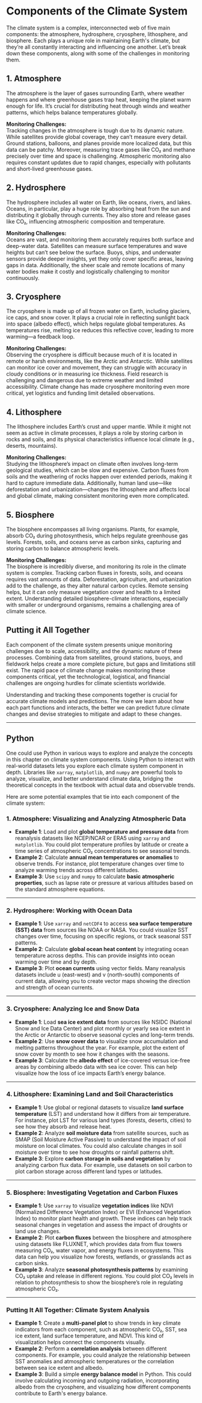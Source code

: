 # Components of the Climate System

The climate system is a complex, interconnected web of five main components: the atmosphere, hydrosphere, cryosphere, lithosphere, and biosphere. Each plays a unique role in maintaining Earth's climate, but they’re all constantly interacting and influencing one another. Let’s break down these components, along with some of the challenges in monitoring them.

## 1. **Atmosphere**
   The atmosphere is the layer of gases surrounding Earth, where weather happens and where greenhouse gases trap heat, keeping the planet warm enough for life. It’s crucial for distributing heat through winds and weather patterns, which helps balance temperatures globally.

   **Monitoring Challenges:**  
   Tracking changes in the atmosphere is tough due to its dynamic nature. While satellites provide global coverage, they can’t measure every detail. Ground stations, balloons, and planes provide more localized data, but this data can be patchy. Moreover, measuring trace gases like CO₂ and methane precisely over time and space is challenging. Atmospheric monitoring also requires constant updates due to rapid changes, especially with pollutants and short-lived greenhouse gases.

## 2. **Hydrosphere**
   The hydrosphere includes all water on Earth, like oceans, rivers, and lakes. Oceans, in particular, play a huge role by absorbing heat from the sun and distributing it globally through currents. They also store and release gases like CO₂, influencing atmospheric composition and temperature.

   **Monitoring Challenges:**  
   Oceans are vast, and monitoring them accurately requires both surface and deep-water data. Satellites can measure surface temperatures and wave heights but can’t see below the surface. Buoys, ships, and underwater sensors provide deeper insights, yet they only cover specific areas, leaving gaps in data. Additionally, the sheer scale and remote locations of many water bodies make it costly and logistically challenging to monitor continuously.

## 3. **Cryosphere**
   The cryosphere is made up of all frozen water on Earth, including glaciers, ice caps, and snow cover. It plays a crucial role in reflecting sunlight back into space (albedo effect), which helps regulate global temperatures. As temperatures rise, melting ice reduces this reflective cover, leading to more warming—a feedback loop.

   **Monitoring Challenges:**  
   Observing the cryosphere is difficult because much of it is located in remote or harsh environments, like the Arctic and Antarctic. While satellites can monitor ice cover and movement, they can struggle with accuracy in cloudy conditions or in measuring ice thickness. Field research is challenging and dangerous due to extreme weather and limited accessibility. Climate change has made cryosphere monitoring even more critical, yet logistics and funding limit detailed observations.

## 4. **Lithosphere**
   The lithosphere includes Earth’s crust and upper mantle. While it might not seem as active in climate processes, it plays a role by storing carbon in rocks and soils, and its physical characteristics influence local climate (e.g., deserts, mountains).

   **Monitoring Challenges:**  
   Studying the lithosphere’s impact on climate often involves long-term geological studies, which can be slow and expensive. Carbon fluxes from soils and the weathering of rocks happen over extended periods, making it hard to capture immediate data. Additionally, human land use—like deforestation and urbanization—changes the lithosphere and affects local and global climate, making consistent monitoring even more complicated.

## 5. **Biosphere**
   The biosphere encompasses all living organisms. Plants, for example, absorb CO₂ during photosynthesis, which helps regulate greenhouse gas levels. Forests, soils, and oceans serve as carbon sinks, capturing and storing carbon to balance atmospheric levels.

   **Monitoring Challenges:**  
   The biosphere is incredibly diverse, and monitoring its role in the climate system is complex. Tracking carbon fluxes in forests, soils, and oceans requires vast amounts of data. Deforestation, agriculture, and urbanization add to the challenge, as they alter natural carbon cycles. Remote sensing helps, but it can only measure vegetation cover and health to a limited extent. Understanding detailed biosphere-climate interactions, especially with smaller or underground organisms, remains a challenging area of climate science.

## Putting it All Together
Each component of the climate system presents unique monitoring challenges due to scale, accessibility, and the dynamic nature of these processes. Combining data from satellites, ground stations, buoys, and fieldwork helps create a more complete picture, but gaps and limitations still exist. The rapid pace of climate change makes monitoring these components critical, yet the technological, logistical, and financial challenges are ongoing hurdles for climate scientists worldwide.

Understanding and tracking these components together is crucial for accurate climate models and predictions. The more we learn about how each part functions and interacts, the better we can predict future climate changes and devise strategies to mitigate and adapt to these changes.


---

## Python

One could use Python in various ways to explore and analyze the concepts in this chapter on climate system components. Using Python to interact with real-world datasets lets you explore each climate system component in depth. Libraries like `xarray`, `matplotlib`, and `numpy` are powerful tools to analyze, visualize, and better understand climate data, bridging the theoretical concepts in the textbook with actual data and observable trends.


Here are some potential examples that tie into each component of the climate system:


### 1. **Atmosphere: Visualizing and Analyzing Atmospheric Data**
   - **Example 1**: Load and plot **global temperature and pressure data** from reanalysis datasets like NCEP/NCAR or ERA5 using `xarray` and `matplotlib`. You could plot temperature profiles by latitude or create a time series of atmospheric CO₂ concentrations to see seasonal trends.
   - **Example 2**: Calculate **annual mean temperatures or anomalies** to observe trends. For instance, plot temperature changes over time to analyze warming trends across different latitudes.
   - **Example 3**: Use `scipy` and `numpy` to calculate **basic atmospheric properties**, such as lapse rate or pressure at various altitudes based on the standard atmosphere equations.

---

### 2. **Hydrosphere: Working with Ocean Data**
   - **Example 1**: Use `xarray` and `netCDF4` to access **sea surface temperature (SST) data** from sources like NOAA or NASA. You could visualize SST changes over time, focusing on specific regions, or track seasonal SST patterns.
   - **Example 2**: Calculate **global ocean heat content** by integrating ocean temperature across depths. This can provide insights into ocean warming over time and by depth.
   - **Example 3**: Plot **ocean currents** using vector fields. Many reanalysis datasets include u (east-west) and v (north-south) components of current data, allowing you to create vector maps showing the direction and strength of ocean currents.

---

### 3. **Cryosphere: Analyzing Ice and Snow Data**
   - **Example 1**: Load **sea ice extent data** from sources like NSIDC (National Snow and Ice Data Center) and plot monthly or yearly sea ice extent in the Arctic or Antarctic to observe seasonal cycles and long-term trends.
   - **Example 2**: Use **snow cover data** to visualize snow accumulation and melting patterns throughout the year. For example, plot the extent of snow cover by month to see how it changes with the seasons.
   - **Example 3**: Calculate the **albedo effect** of ice-covered versus ice-free areas by combining albedo data with sea ice cover. This can help visualize how the loss of ice impacts Earth’s energy balance.

---

### 4. **Lithosphere: Examining Land and Soil Characteristics**
   - **Example 1**: Use global or regional datasets to visualize **land surface temperature** (LST) and understand how it differs from air temperature. For instance, plot LST for various land types (forests, deserts, cities) to see how they absorb and release heat.
   - **Example 2**: Analyze **soil moisture data** from satellite sources, such as SMAP (Soil Moisture Active Passive) to understand the impact of soil moisture on local climates. You could also calculate changes in soil moisture over time to see how droughts or rainfall patterns shift.
   - **Example 3**: Explore **carbon storage in soils and vegetation** by analyzing carbon flux data. For example, use datasets on soil carbon to plot carbon storage across different land types or latitudes.

---

### 5. **Biosphere: Investigating Vegetation and Carbon Fluxes**
   - **Example 1**: Use `xarray` to visualize **vegetation indices** like NDVI (Normalized Difference Vegetation Index) or EVI (Enhanced Vegetation Index) to monitor plant health and growth. These indices can help track seasonal changes in vegetation and assess the impact of droughts or land use changes.
   - **Example 2**: Plot **carbon fluxes** between the biosphere and atmosphere using datasets like FLUXNET, which provides data from flux towers measuring CO₂, water vapor, and energy fluxes in ecosystems. This data can help you visualize how forests, wetlands, or grasslands act as carbon sinks.
   - **Example 3**: Analyze **seasonal photosynthesis patterns** by examining CO₂ uptake and release in different regions. You could plot CO₂ levels in relation to photosynthesis to show the biosphere’s role in regulating atmospheric CO₂.

---

### Putting It All Together: Climate System Analysis
   - **Example 1**: Create a **multi-panel plot** to show trends in key climate indicators from each component, such as atmospheric CO₂, SST, sea ice extent, land surface temperature, and NDVI. This kind of visualization helps connect the components visually.
   - **Example 2**: Perform a **correlation analysis** between different components. For example, you could analyze the relationship between SST anomalies and atmospheric temperatures or the correlation between sea ice extent and albedo.
   - **Example 3**: Build a simple **energy balance model** in Python. This could involve calculating incoming and outgoing radiation, incorporating albedo from the cryosphere, and visualizing how different components contribute to Earth's energy balance.
